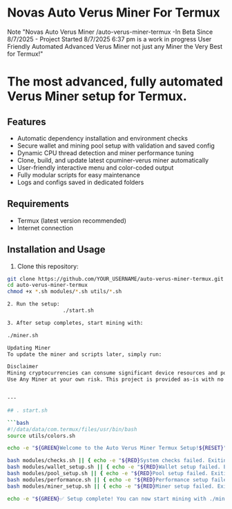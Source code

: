 # Novas Auto Verus Miner For Termux
Note
  "Novas Auto Verus Miner /auto-verus-miner-termux -In Beta Since 8/7/2025                           - Project Started 8/7/2025 6:37 pm is a work in progress User Friendly Automated Advanced Verus Miner not just any Miner the Very Best for Termux!"

# The most advanced, fully automated Verus Miner setup for Termux.

## Features

- Automatic dependency installation and environment checks
- Secure wallet and mining pool setup with validation and saved config
- Dynamic CPU thread detection and miner performance tuning
- Clone, build, and update latest cpuminer-verus miner automatically
- User-friendly interactive menu and color-coded output
- Fully modular scripts for easy maintenance
- Logs and configs saved in dedicated folders

## Requirements

- Termux (latest version recommended)
- Internet connection

## Installation and Usage

1. Clone this repository:

```bash
git clone https://github.com/YOUR_USERNAME/auto-verus-miner-termux.git
cd auto-verus-miner-termux
chmod +x *.sh modules/*.sh utils/*.sh

2. Run the setup:
                  ./start.sh

3. After setup completes, start mining with:

./miner.sh

Updating Miner
To update the miner and scripts later, simply run:

Disclaimer
Mining cryptocurrencies can consume significant device resources and power.
Use Any Miner at your own risk. This project is provided as-is with no guarantees. but once either is in stable version or complete will add protections and or health and device monitrors


---

## . start.sh

```bash
#!/data/data/com.termux/files/usr/bin/bash
source utils/colors.sh

echo -e "${GREEN}Welcome to the Auto Verus Miner Termux Setup!${RESET}"

bash modules/checks.sh || { echo -e "${RED}System checks failed. Exiting.${RESET}"; exit 1; }
bash modules/wallet_setup.sh || { echo -e "${RED}Wallet setup failed. Exiting.${RESET}"; exit 1; }
bash modules/pool_setup.sh || { echo -e "${RED}Pool setup failed. Exiting.${RESET}"; exit 1; }
bash modules/performance.sh || { echo -e "${RED}Performance setup failed. Exiting.${RESET}"; exit 1; }
bash modules/miner_setup.sh || { echo -e "${RED}Miner setup failed. Exiting.${RESET}"; exit 1; }

echo -e "${GREEN}✅ Setup complete! You can now start mining with ./miner.sh${RESET}"

